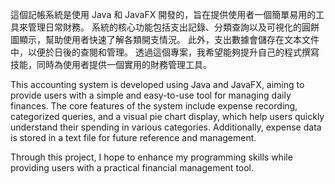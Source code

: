 這個記帳系統是使用 Java 和 JavaFX 開發的，旨在提供使用者一個簡單易用的工具來管理日常財務。
系統的核心功能包括支出記錄、分類查詢以及可視化的圓餅圖顯示，幫助使用者快速了解各類開支情況。
此外，支出數據會儲存在文本文件中，以便於日後的查閱和管理。
透過這個專案，我希望能夠提升自己的程式撰寫技能，同時為使用者提供一個實用的財務管理工具。      

This accounting system is developed using Java and JavaFX, aiming to provide users with a simple and easy-to-use tool for managing daily finances. The core features of the system include expense recording, categorized queries, and a visual pie chart display, which help users quickly understand their spending in various categories. Additionally, expense data is stored in a text file for future reference and management.

Through this project, I hope to enhance my programming skills while providing users with a practical financial management tool.
